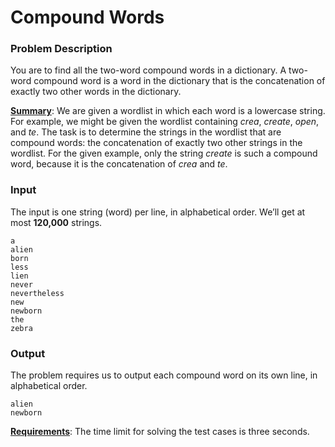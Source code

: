 # Compound Words

### Problem Description

You are to find all the two-word compound words in a dictionary. A two-word compound word is a word in the dictionary that is the concatenation of exactly two other words in the dictionary.

<u>**Summary**</u>: We are given a wordlist in which each word is a lowercase string. For example, we might be given the wordlist containing *crea*, *create*, *open*, and *te*. The task is to determine the strings in the wordlist that are compound words: the concatenation of exactly two other strings in the wordlist. For the given example, only the string *create* is such a compound word, because it is the concatenation of *crea* and *te*.

### Input

The input is one string (word) per line, in alphabetical order. We’ll get at most **120,000** strings.

    a
    alien
    born
    less
    lien
    never
    nevertheless
    new
    newborn
    the
    zebra

### Output

The problem requires us to output each compound word on its own line, in alphabetical order.

    alien
    newborn

<u>**Requirements**</u>: The time limit for solving the test cases is three seconds.
